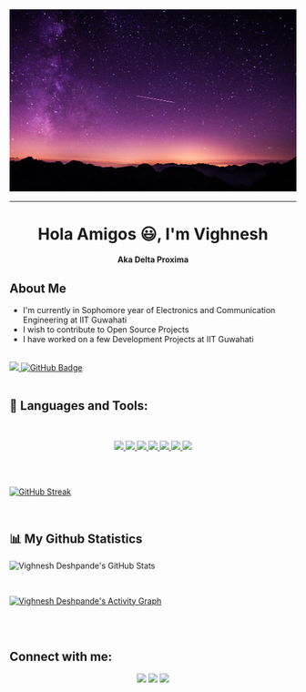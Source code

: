 <img src="images/back.jpg"/>
<hr style=" solid gray"> </hr>
<h1 align="center">Hola Amigos 😃, I'm Vighnesh </h1>
<h4 align="center">Aka Delta Proxima </h4>


## About Me

- I'm currently in Sophomore year of Electronics and Communication Engineering  at IIT Guwahati
- I wish to contribute to Open Source Projects
- I have worked on a few Development Projects at IIT Guwahati
  
</br>
<a href="https://github.com/Meghna-DAS/github-profile-views-counter">
    <img src="https://komarev.com/ghpvc/?username=DeltaProxima">
</a>
<a href="https://github.com/SubhamRaoniar28?tab=followers"><img src="https://img.shields.io/github/followers/DeltaProxima?label=Followers&style=social" alt="GitHub Badge"></a>
</br>
</br>


## 🚀 Languages and Tools:
</br>

<p align="center"> 
    <a href="https://www.w3.org/html/" target="_blank"> <img src="https://img.icons8.com/color/48/000000/html-5.png"/> </a> 
    <a href="https://www.w3schools.com/css/" target="_blank"> <img src="https://img.icons8.com/color/48/000000/css3.png"/> </a> 
    <a href="https://getbootstrap.com" target="_blank"> <img src="https://img.icons8.com/color/48/000000/bootstrap.png"/> </a> 
    <a href="https://developer.mozilla.org/en-US/docs/Web/JavaScript" target="_blank"> <img src="https://img.icons8.com/color/48/000000/javascript.png"/> </a> 
    <a href="https://www.python.org" target="_blank"> <img src="https://img.icons8.com/color/48/000000/python.png"/> </a>
    <a href="#" target="_blank"> <img src="https://img.icons8.com/color/48/000000/c-programming.png"/> </a>
    <a href="https://www.djangoproject.com/" target="_blank"> 
    <img src="https://img.icons8.com/ios/50/000000/django.png"/></a>  
</p>
</br>
</br>
  
  [![GitHub Streak](https://github-readme-streak-stats.herokuapp.com/?user=DeltaProxima&theme=tokyonight)](https://git.io/streak-stats)
  
</br>

## 📊 My Github Statistics

 

![Vighnesh Deshpande's GitHub Stats](https://github-readme-stats.vercel.app/api?username=DeltaProxima&show_icons=true&theme=tokyonight)

<br/>

<a href="#"><img alt="Vighnesh Deshpande's Activity Graph" src="https://activity-graph.herokuapp.com/graph?username=DeltaProxima&bg_color=0D1117&color=5BCDEC&line=5BCDEC&point=FFFFFF&hide_border=true" /></a>

<br/>
<br/>

## Connect with me:
<p align="Center">
<a href = "https://www.linkedin.com/in/vighnesh-deshpande-474846206/"><img src="https://img.icons8.com/fluent/48/000000/linkedin.png"/></a>
<a href = "https://www.facebook.com/vighnesh.deshpande.12/"><img src="https://img.icons8.com/fluency/48/000000/facebook.png"/></a>
<a href = "https://www.instagram.com/3802_vighnesh/"><img src="https://img.icons8.com/fluent/48/000000/instagram-new.png"/></a>

</p>



